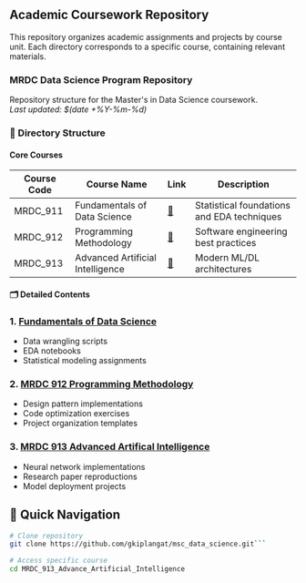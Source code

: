 ## Academic Coursework Repository

This repository organizes academic assignments and projects by course unit. Each directory corresponds to a specific course, containing relevant materials.

### MRDC Data Science Program Repository

Repository structure for the Master's in Data Science coursework.  
*Last updated: $(date +%Y-%m-%d)*

### 📂 Directory Structure

#### Core Courses
| Course Code | Course Name | Link | Description |
|------------|-------------|------|-------------|
| MRDC_911 | Fundamentals of Data Science | [📁](MRDC_911_Fundamentals_of_Data_Science) | Statistical foundations and EDA techniques |
| MRDC_912 | Programming Methodology | [📁](MRDC_912_Programming_Methodology) | Software engineering best practices |
| MRDC_913 | Advanced Artificial Intelligence | [📁](MRDC_913_Advance_Artificial_Intelligence) | Modern ML/DL architectures |

#### 🗂️ Detailed Contents

### 1. [Fundamentals of Data Science](MRDC_911_Fundamentals_of_Data_Science)
- Data wrangling scripts
- EDA notebooks
- Statistical modeling assignments

### 2. [MRDC 912 Programming Methodology](MRDC_912_Programming_Methodology)  
- Design pattern implementations
- Code optimization exercises
- Project organization templates

### 3. [MRDC 913 Advanced Artifical Intelligence](MRDC_913_Advance_Artificial_Intelligence)
- Neural network implementations
- Research paper reproductions
- Model deployment projects

## 🔗 Quick Navigation
```bash
# Clone repository
git clone https://github.com/gkiplangat/msc_data_science.git```

# Access specific course
cd MRDC_913_Advance_Artificial_Intelligence

